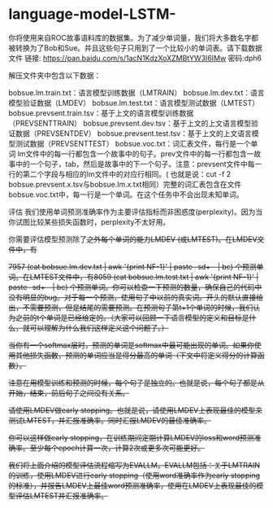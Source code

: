 # language-model-LSTM-
你将使用来自ROC故事语料库的数据集。为了减少单词量，我们将大多数名字都被转换为了Bob和Sue。并且这些句子只用到了一个比较小的单词表。请下载数据文件 链接: https://pan.baidu.com/s/1acN1KdzXoXZMBtYW3I6IMw  密码:dph6

解压文件夹中包含以下数据：

bobsue.lm.train.txt：语言模型训练数据（LMTRAIN）
bobsue.lm.dev.txt：语言模型验证数据（LMDEV）
bobsue.lm.test.txt：语言模型测试数据（LMTEST）
bobsue.prevsent.train.tsv：基于上文的语言模型训练数据（PREVSENTTRAIN）
bobsue.prevsent.dev.tsv：基于上文的上文语言模型验证数据（PREVSENTDEV）
bobsue.prevsent.test.tsv：基于上文的上文语言模型测试数据（PREVSENTTEST）
bobsue.voc.txt：词汇表文件，每行是一个单词
lm文件中的每一行都包含一个故事中的句子。prev文件中的每一行都包含一故事中的一个句子，tab，然后是故事中的下一个句子。注意：prevsent文件中每一行的第二个字段与相应的lm文件中的对应行相同。( 也就是说：cut -f 2 bobsue.prevsent.x.tsv与bobsue.lm.x.txt相同）完整的词汇表包含在文件bobsue.voc.txt中，每一行是一个单词。在这个任务中不会出现未知单词。

评估
我们使用单词预测准确率作为主要评估指标而非困惑度(perplexity)。因为当你试图比较某些损失函数时，perplexity不太好用。

你需要评估模型预测除了<s>之外每个单词的能力LMDEV (或LMTEST)。在LMDEV文件中，有

7957 (cat bobsue.lm.dev.txt | awk '{print NF-1}' | paste -sd+ - | bc) 个预测单词。在LMTEST文件中，有8059 (cat bobsue.lm.test.txt | awk '{print NF-1}' | paste -sd+ - | bc) 个预测单词。你可以检查一下预测的数量，确保自己的代码中没有明显的bug。对于每一个预测，使用句子中以前的真实词。开头的<s>默认直接给出，不需要预测，但是结尾的</s>需要预测。在预测句子第t+1个单词的时候，我们认为之前的t个单词是已经给定的。（大家可以回顾一下语言模型的定义和目标是什么，就可以理解为什么我们这样定义这个问题了。）

当你有一个softmax层时，预测的单词是softmax中最可能出现的单词。如果你使用其他损失函数，预测的单词应当是得分最高的单词（下文中将定义得分的计算函数）。

注意在用模型训练和预测的时候，每个句子是独立的。也就是说，每个句子都是从<s>开始，</s>结束，前后句子之间没有关系。

请使用LMDEV做early stopping。也就是说，请使用LMDEV上表现最佳的模型来测试LMTEST，并汇报准确率。同时汇报LMDEV的最佳准确率。

你可以这样做early stopping，在训练期间定期计算LMDEV的loss和word预测准确率。至少每个epoch计算一次，计算2次或更多次可能更好。

我们将上面介绍的模型评估流程缩写为EVALLM。EVALLM包括：关于LMTRAIN的训练，使用LMDEV进行early stopping（使用word准确率作为early stopping的标准），并报告LMDEV上最佳word预测准确率，使用在LMDEV上表现最佳的模型评估LMTEST并汇报准确率。
